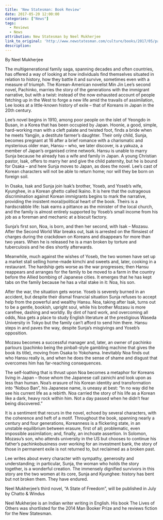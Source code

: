 ```yaml
---
title: 'New Statesman: Book Review'
date: 2017-05-20 12:00:00
categories: ["News"]
tags:
  - Reviews
  - News
attribution: New Statesman by Neel Mukherjee
link_to_original: 'http://www.newstatesman.com/culture/books/2017/05/pachinko-min-jin-lee-tells-story-koreans-living-japan'
description:
---
```



By Neel Mukherjee

The multigenerational family saga, spanning decades and often countries, has offered a way of looking at how individuals find themselves situated in relation to history, how they battle it and survive, sometimes even with a measure of triumph. The Korean-American novelist Min Jin Lee’s second novel, Pachinko, marries the story of the generations with the immigrant narrative, but with a twist: instead of the now exhausted account of people fetching up in the West to forge a new life amid the travails of assimilation, Lee looks at a little-known history of exile – that of Koreans in Japan in the 20th century.

Lee’s novel begins in 1910, among poor people on the islet of Yeongdo in Busan, in a Korea that has been occupied by Japan. Hoonie, a good, simple, hard-working man with a cleft palate and twisted foot, finds a bride when he meets Yangjin, a destitute farmer’s daughter. Their only child, Sunja, becomes pregnant at 16 after a brief romance with a charismatic and mysterious older man, Hansu – who, we later discover, is a yakuza, a member of Japan’s organised crime network. Hansu is unable to marry Sunja because he already has a wife and family in Japan. A young Christian pastor, Isak, offers to marry her and give the child paternity, but he is bound for Osaka – and here Sunja moves to Japan, as does the novel. Lee’s cast of Korean characters will not be able to return home; nor will they be born on foreign soil.

In Osaka, Isak and Sunja join Isak’s brother, Yoseb, and Yoseb’s wife, Kyunghee, in a Korean ghetto called Ikaino. It is here that the outrageous discrimination against ­Korean immigrants begins to mark the narrative, providing the insistent moral/political heart of the book. Theirs is a hardscrabble life: Isak earns a pittance as the minister of the local church, and the family is almost entirely supported by Yoseb’s small income from his job as a foreman and mechanic at a biscuit factory.

Sunja’s first son, Noa, is born, and then her second, with Isak – Mozasu. After the Second World War breaks out, Isak is arrested on the flimsiest of charges during the crackdown on Koreans and disappears for more than two years. When he is released he is a man broken by torture and tuberculosis and he dies shortly afterwards.

Meanwhile, much against the wishes of Yoseb, the two women have set up a market stall selling home-made kimchi and sweets and, later, cooking in a restaurant. The hardship gets worse as the war progresses; then Hansu reappears and arranges for the family to be moved to a farm in the country before the Allied bombing of Japanese cities. It emerges that he has kept tabs on the family because he has a vital stake in it: Noa, his son.

After the war, the situation gets worse. Yoseb is severely burned in an accident, but despite their dismal financial situation Sunja refuses to accept help from the powerful and wealthy Hansu. Noa, taking after Isak, turns out to be a gentle, bookish, upright soul, while his brother Mozasu is more carefree, dashing and worldly. By dint of hard work, and overcoming all odds, Noa gets a place to study English literature at the prestigious Waseda University in Tokyo but the family can’t afford to send him there. Hansu steps in and paves the way, despite Sunja’s misgivings and Yoseb’s opposition.

Mozasu becomes a successful manager and, later, an owner of pachinko parlours (pachinko being the pinball-style gambling machine that gives the book its title), moving from Osaka to Yokohama. Inevitably Noa finds out who Hansu really is, and when he does the sense of shame and disgust that overcomes him has far-reaching consequences.

The self-loathing that is thrust upon Noa becomes a metaphor for Koreans living in Japan – those whom the Japanese call zainichi and look upon as less than human. Noa’s erasure of his Korean identity and transformation into “Nobuo Ban”, his Japanese name, is uneasy at best: “In no way did he see his current life as a rebirth. Noa carried the story of his life as a Korean like a dark, heavy rock within him. Not a day passed when he didn’t fear being discovered.”

It is a sentiment that recurs in the novel, echoed by several characters, with the coherence and heft of a motif. Throughout the book, spanning nearly a century and four generations, Koreanness is a flickering state, in an unstable equilibrium between erasure, first of all; problematic, even impossible assimilation; and, finally, an inchoate assertion. In Solomon, Mozasu’s son, who attends university in the US but chooses to continue his father’s pachinkobusiness over working for an investment bank, the story of those in permanent exile is not returned to, but reclaimed as a broken past.

Lee writes about every character with sympathy, generosity and understanding; in particular, Sunja, the woman who holds the story together, is a wonderful creation. The immensely dignified survivors in this story are the two women at its core, Sunja and Kyunghee: history has bent but not broken them. They have endured.

Neel Mukherjee’s third novel, “A State of Freedom”, will be published in July by Chatto & Windus

Neel Mukherjee is an Indian writer writing in English. His book The Lives of Others was shortlisted for the 2014 Man Booker Prize and he reviews fiction for the New Statesman.